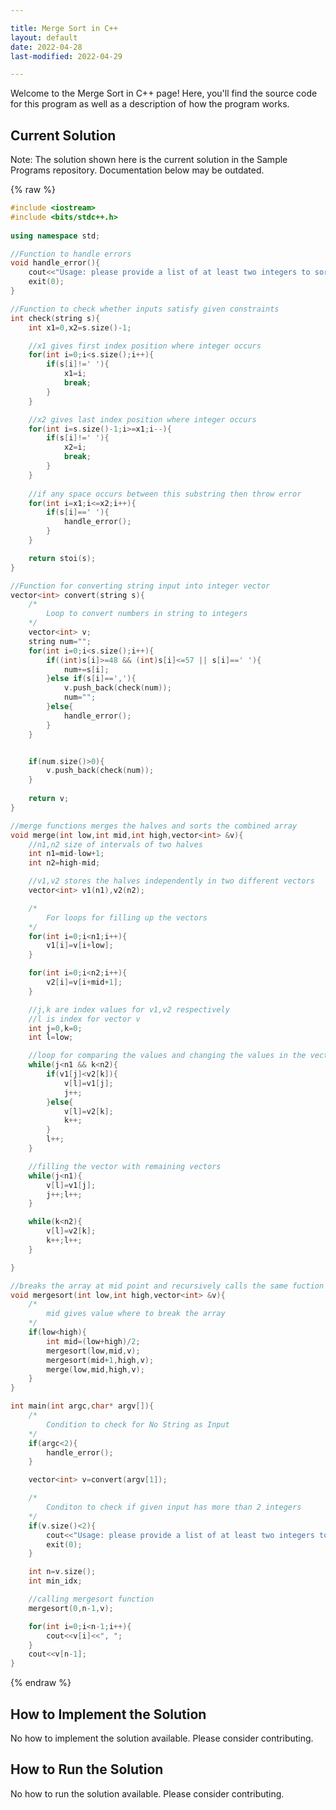 ```yaml
---

title: Merge Sort in C++
layout: default
date: 2022-04-28
last-modified: 2022-04-29

---
```


Welcome to the Merge Sort in C++ page! Here, you'll find the source code for this program as well as a description of how the program works.

## Current Solution

Note: The solution shown here is the current solution in the Sample Programs repository. Documentation below may be outdated.

{% raw %}

```C++
#include <iostream>
#include <bits/stdc++.h>
 
using namespace std;

//Function to handle errors
void handle_error(){
	cout<<"Usage: please provide a list of at least two integers to sort in the format \"1, 2, 3, 4, 5\""<<endl;
	exit(0);
}

//Function to check whether inputs satisfy given constraints
int check(string s){
	int x1=0,x2=s.size()-1;

	//x1 gives first index position where integer occurs
	for(int i=0;i<s.size();i++){
		if(s[i]!=' '){
			x1=i;
			break;
		}
	}

	//x2 gives last index position where integer occurs
	for(int i=s.size()-1;i>=x1;i--){
		if(s[i]!=' '){
			x2=i;
			break;
		}
	}
	
	//if any space occurs between this substring then throw error
	for(int i=x1;i<=x2;i++){
		if(s[i]==' '){
			handle_error();
		}
	}

	return stoi(s);
}

//Function for converting string input into integer vector 
vector<int> convert(string s){
	/*
		Loop to convert numbers in string to integers
	*/
	vector<int> v;
	string num="";
	for(int i=0;i<s.size();i++){
		if((int)s[i]>=48 && (int)s[i]<=57 || s[i]==' '){
			num+=s[i];
		}else if(s[i]==','){
			v.push_back(check(num));
			num="";
		}else{
			handle_error();	
		}
	}


	if(num.size()>0){
		v.push_back(check(num));
	}
	
	return v;
}

//merge functions merges the halves and sorts the combined array 
void merge(int low,int mid,int high,vector<int> &v){
	//n1,n2 size of intervals of two halves
	int n1=mid-low+1;
	int n2=high-mid;

	//v1,v2 stores the halves independently in two different vectors
	vector<int> v1(n1),v2(n2);

	/*
		For loops for filling up the vectors
	*/
	for(int i=0;i<n1;i++){
		v1[i]=v[i+low];
	}

	for(int i=0;i<n2;i++){
		v2[i]=v[i+mid+1];
	}

	//j,k are index values for v1,v2 respectively
	//l is index for vector v
	int j=0,k=0;
	int l=low;

	//loop for comparing the values and changing the values in the vector v
	while(j<n1 && k<n2){
		if(v1[j]<v2[k]){
			v[l]=v1[j];
			j++;
		}else{
			v[l]=v2[k];
			k++;
		}
		l++;
	}

	//filling the vector with remaining vectors
	while(j<n1){
		v[l]=v1[j];
		j++;l++;
	}

	while(k<n2){
		v[l]=v2[k];
		k++;l++;
	}

}

//breaks the array at mid point and recursively calls the same fuction
void mergesort(int low,int high,vector<int> &v){
	/*
		mid gives value where to break the array
	*/
	if(low<high){
		int mid=(low+high)/2;
		mergesort(low,mid,v);
		mergesort(mid+1,high,v);
		merge(low,mid,high,v);
	}
}

int main(int argc,char* argv[]){
	/*
		Condition to check for No String as Input
	*/
	if(argc<2){
		handle_error();
	}

	vector<int> v=convert(argv[1]);

	/*
		Conditon to check if given input has more than 2 integers
	*/
	if(v.size()<2){
		cout<<"Usage: please provide a list of at least two integers to sort in the format \"1, 2, 3, 4, 5\""<<endl;
		exit(0);
	}

	int n=v.size();
	int min_idx;

	//calling mergesort function
	mergesort(0,n-1,v);

	for(int i=0;i<n-1;i++){
		cout<<v[i]<<", ";
	}
	cout<<v[n-1];
}

```

{% endraw %}

## How to Implement the Solution

No how to implement the solution available. Please consider contributing.

## How to Run the Solution

No how to run the solution available. Please consider contributing.